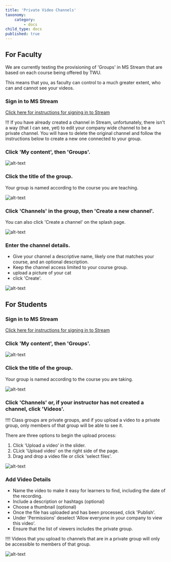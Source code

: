 ```yaml
---
title: 'Private Video Channels'
taxonomy:
    category:
        - docs
child_type: docs
published: true
---
```


## For Faculty

We are currently testing the provisioning of 'Groups' in MS Stream that are based on each course being offered by TWU.

This means that you, as faculty can control to a much greater extent, who can and cannot see your videos.

### Sign in to MS Stream

[Click here for instructions for signing in to Stream](https://create.twu.ca/help/online-learning-on-ramp/running-a-session/conferencing/managing-videos)

!!! If you have already created a channel in Stream, unfortunately, there isn't a way (that I can see, yet) to edit your company wide channel to be a private channel. You will have to delete the original channel and follow the instructions below to create a new one connected to your group.

### Click 'My content', then 'Groups'.

![alt-text](priv-1.png "My content menu")

### Click the title of the group.

Your group is named according to the course you are teaching.

![alt-text](priv-2.png "Click group name")

### Click 'Channels' in the group, then 'Create a new channel'.

You can also click 'Create a channel' on the splash page.

![alt-text](priv-3.png "Create a channel")

### Enter the channel details.

- Give your channel a descriptive name, likely one that matches your course, and an optional description.
- Keep the channel access limited to your course group.
- upload a picture of your cat
- click 'Create'.

![alt-text](priv-4.png "Channel details")


## For Students

### Sign in to MS Stream

[Click here for instructions for signing in to Stream](https://create.twu.ca/help/online-learning-on-ramp/running-a-session/conferencing/managing-videos)

### Click 'My content', then 'Groups'.

![alt-text](priv-1.png "My content menu")

### Click the title of the group.

Your group is named according to the course you are taking.

![alt-text](priv-2.png "Click group name")

### Click 'Channels' or, if your instructor has not created a channel, click 'Videos'.

!!!! Class groups are private groups, and if you upload a video to a private group, only members of that group will be able to see it.

There are three options to begin the upload process:

1. Click 'Upload a video' in the slider.
2. CLick 'Upload video' on the right side of the page.
3. Drag and drop a video file or click 'select files'.


![alt-text](priv-7.png "Upload video file")

### Add Video Details
- Name the video to make it easy for learners to find, including the date of the recording.
- Include a description or hashtags (optional)
- Choose a thumbnail (optional)
- Once the file has uploaded and has been processed, click 'Publish'.
- Under 'Permissions' deselect 'Allow everyone in your company to view this video'.
- Ensure that the list of viewers includes the private group.

!!!! Videos that you upload to channels that are in a private group will only be accessible to members of that group.

![alt-text](stream-5.png "Video Details")
